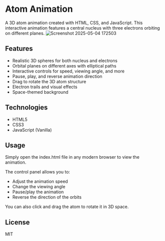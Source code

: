 # Atom Animation

A 3D atom animation created with HTML, CSS, and JavaScript. This interactive animation features a central nucleus with three electrons orbiting on different planes.
![Screenshot 2025-05-04 172503](https://github.com/user-attachments/assets/b265e15e-1b73-41f1-b4ff-7be8623f718c)


## Features

- Realistic 3D spheres for both nucleus and electrons
- Orbital planes on different axes with elliptical paths
- Interactive controls for speed, viewing angle, and more
- Pause, play, and reverse animation direction
- Drag to rotate the 3D atom structure
- Electron trails and visual effects
- Space-themed background

## Technologies

- HTML5
- CSS3
- JavaScript (Vanilla)

## Usage

Simply open the index.html file in any modern browser to view the animation.

The control panel allows you to:
- Adjust the animation speed
- Change the viewing angle
- Pause/play the animation
- Reverse the direction of the orbits

You can also click and drag the atom to rotate it in 3D space.

## License

MIT 

